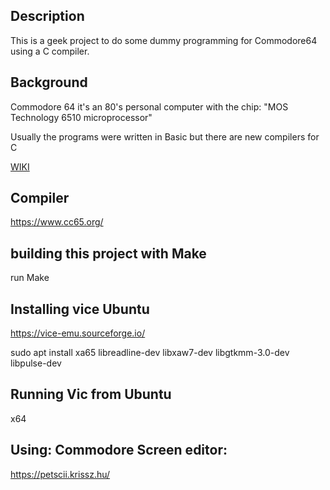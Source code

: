 ## Description

This is a geek project to do some dummy programming for Commodore64 using a C compiler.

## Background

Commodore 64 it's an 80's personal computer with the chip: "MOS Technology 6510 microprocessor"

Usually the programs were written in Basic but there are new compilers for C

[WIKI](https://en.wikipedia.org/wiki/Commodore_64)

## Compiler

https://www.cc65.org/

## building this project with Make

run Make

## Installing vice Ubuntu

https://vice-emu.sourceforge.io/

sudo apt install xa65 libreadline-dev libxaw7-dev libgtkmm-3.0-dev libpulse-dev

## Running Vic from Ubuntu

x64


## Using: Commodore Screen editor:

https://petscii.krissz.hu/
